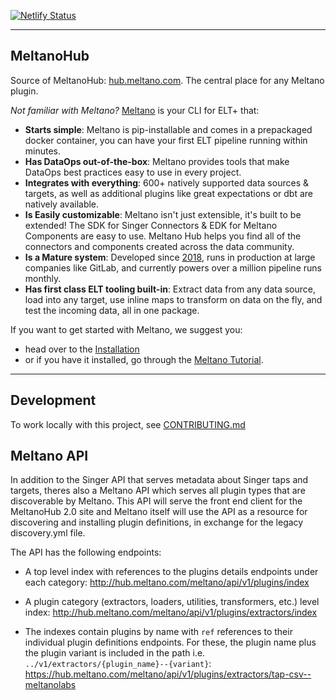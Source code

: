[![Netlify Status](https://api.netlify.com/api/v1/badges/8d09aec1-da21-4d06-ada5-ff15dcd5c04c/deploy-status)](https://app.netlify.com/sites/meltano-hub/deploys)

---

## MeltanoHub

Source of MeltanoHub: [hub.meltano.com](https://hub.meltano.com/). The central place for any Meltano plugin.

_Not familiar with Meltano?_
[Meltano](https://docs.meltano.com/getting-started/meltano-at-a-glance) is your CLI for ELT+ that:

- **Starts simple**: Meltano is pip-installable and comes in a prepackaged docker container, you can have your first ELT pipeline running within minutes.
- **Has DataOps out-of-the-box**: Meltano provides tools that make DataOps best practices easy to use in every project.
- **Integrates with everything**: 600+ natively supported data sources & targets, as well as additional plugins like great expectations or dbt are natively available.
- **Is Easily customizable**: Meltano isn't just extensible, it's built to be extended! The SDK for Singer Connectors & EDK for Meltano Components are easy to use. Meltano Hub helps you find all of the connectors and components created across the data community.
- **Is a Mature system**: Developed since [2018](https://handbook.meltano.com/timeline), runs in production at large companies like GitLab, and currently powers over a million pipeline runs monthly.
- **Has first class ELT tooling built-in**: Extract data from any data source, load into any target, use inline maps to transform on data on the fly, and test the incoming data, all in one package.

If you want to get started with Meltano, we suggest you:

- head over to the [Installation](https://docs.meltano.com/getting-started/installation)
- or if you have it installed, go through the [Meltano Tutorial](https://docs.meltano.com/getting-started/part1).

---

## Development

To work locally with this project, see [CONTRIBUTING.md](./CONTRIBUTING.md)

## Meltano API

In addition to the Singer API that serves metadata about Singer taps and targets, theres also a Meltano API which serves all plugin types that are discoverable by Meltano.
This API will serve the front end client for the MeltanoHub 2.0 site and Meltano itself will use the API as a resource for discovering and installing plugin definitions, in exchange for the legacy discovery.yml file.

The API has the following endpoints:

- A top level index with references to the plugins details endpoints under each category: http://hub.meltano.com/meltano/api/v1/plugins/index

- A plugin category (extractors, loaders, utilities, transformers, etc.) level index: http://hub.meltano.com/meltano/api/v1/plugins/extractors/index

- The indexes contain plugins by name with `ref` references to their individual plugin definitions endpoints. For these, the plugin name plus the plugin variant is included in the path i.e. `../v1/extractors/{plugin_name}--{variant}`: https://hub.meltano.com/meltano/api/v1/plugins/extractors/tap-csv--meltanolabs
